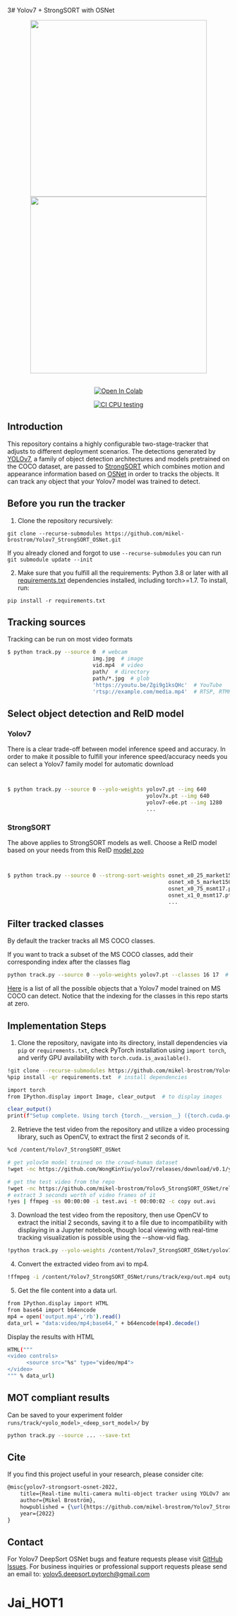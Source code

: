 3# Yolov7 + StrongSORT with OSNet





<div align="center">
<p>
<img src="MOT16_eval/track_pedestrians.gif" width="400"/> <img src="MOT16_eval/track_all.gif" width="400"/> 
</p>
<br>  
<a href="https://colab.research.google.com/drive/101f0PNBPx3245Hu710QAf2LXpf3E2uIk?usp=sharing"><img src="https://colab.research.google.com/assets/colab-badge.svg" alt="Open In Colab"></a>
 
 [![CI CPU testing](https://github.com/mikel-brostrom/Yolov7_StrongSORT_OSNet/actions/workflows/ci-testing.yml/badge.svg)](https://github.com/mikel-brostrom/Yolov7_StrongSORT_OSNet/actions/workflows/ci-testing.yml)
</div>

</div>


## Introduction

This repository contains a highly configurable two-stage-tracker that adjusts to different deployment scenarios. The detections generated by [YOLOv7](https://github.com/WongKinYiu/yolov7), a family of object detection architectures and models pretrained on the COCO dataset, are passed to [StrongSORT](https://github.com/dyhBUPT/StrongSORT)[](https://arxiv.org/pdf/2202.13514.pdf) which combines motion and appearance information based on [OSNet](https://github.com/KaiyangZhou/deep-person-reid)[](https://arxiv.org/abs/1905.00953) in order to tracks the objects. It can track any object that your Yolov7 model was trained to detect.

## Before you run the tracker

1. Clone the repository recursively:

`git clone --recurse-submodules https://github.com/mikel-brostrom/Yolov7_StrongSORT_OSNet.git`

If you already cloned and forgot to use `--recurse-submodules` you can run `git submodule update --init`

2. Make sure that you fulfill all the requirements: Python 3.8 or later with all [requirements.txt](https://github.com/mikel-brostrom/Yolov7_DeepSort_Pytorch/blob/master/requirements.txt) dependencies installed, including torch>=1.7. To install, run:

`pip install -r requirements.txt`


## Tracking sources

Tracking can be run on most video formats

```bash
$ python track.py --source 0  # webcam
                           img.jpg  # image
                           vid.mp4  # video
                           path/  # directory
                           path/*.jpg  # glob
                           'https://youtu.be/Zgi9g1ksQHc'  # YouTube
                           'rtsp://example.com/media.mp4'  # RTSP, RTMP, HTTP stream
```


## Select object detection and ReID model

### Yolov7

There is a clear trade-off between model inference speed and accuracy. In order to make it possible to fulfill your inference speed/accuracy needs
you can select a Yolov7 family model for automatic download

```bash


$ python track.py --source 0 --yolo-weights yolov7.pt --img 640
                                            yolov7x.pt --img 640
                                            yolov7-e6e.pt --img 1280
                                            ...
```

### StrongSORT

The above applies to StrongSORT models as well. Choose a ReID model based on your needs from this ReID [model zoo](https://kaiyangzhou.github.io/deep-person-reid/MODEL_ZOO)

```bash


$ python track.py --source 0 --strong-sort-weights osnet_x0_25_market1501.pt
                                                   osnet_x0_5_market1501.pt
                                                   osnet_x0_75_msmt17.pt
                                                   osnet_x1_0_msmt17.pt
                                                   ...
```


## Filter tracked classes

By default the tracker tracks all MS COCO classes.

If you want to track a subset of the MS COCO classes, add their corresponding index after the classes flag

```bash
python track.py --source 0 --yolo-weights yolov7.pt --classes 16 17  # tracks cats and dogs, only
```

[Here](https://tech.amikelive.com/node-718/what-object-categories-labels-are-in-coco-dataset/) is a list of all the possible objects that a Yolov7 model trained on MS COCO can detect. Notice that the indexing for the classes in this repo starts at zero.

## Implementation Steps

1. Clone the repository, navigate into its directory, install dependencies via `pip` or `requirements.txt`, check PyTorch installation using `import torch`, and verify GPU availability with `torch.cuda.is_available()`.

```bash
!git clone --recurse-submodules https://github.com/mikel-brostrom/Yolov7_StrongSORT_OSNet.git  # clone repo
%pip install -qr requirements.txt  # install dependencies

import torch
from IPython.display import Image, clear_output  # to display images

clear_output()
print(f"Setup complete. Using torch {torch.__version__} ({torch.cuda.get_device_properties(0).name if torch.cuda.is_available() else 'CPU'})")
```

2. Retrieve the test video from the repository and utilize a video processing library, such as OpenCV, to extract the first 2 seconds of it.

```bash
%cd /content/Yolov7_StrongSORT_OSNet

# get yolov5m model trained on the crowd-human dataset
!wget -nc https://github.com/WongKinYiu/yolov7/releases/download/v0.1/yolov7.pt -O /content/Yolov7_StrongSORT_OSNet/yolov7.pt

# get the test video from the repo
!wget -nc https://github.com/mikel-brostrom/Yolov5_StrongSORT_OSNet/releases/download/v.2.0/test.avi
# extract 3 seconds worth of video frames of it
!yes | ffmpeg -ss 00:00:00 -i test.avi -t 00:00:02 -c copy out.avi
```

3. Download the test video from the repository, then use OpenCV to extract the initial 2 seconds, saving it to a file due to incompatibility with displaying in a Jupyter notebook, though local viewing with real-time tracking visualization is possible using the --show-vid flag.

```bash
!python track.py --yolo-weights /content/Yolov7_StrongSORT_OSNet/yolov7.pt --strong-sort-weights osnet_x0_25_msmt17.pt --source out.avi --save-vid --conf-thres 0.15 --device 0
```

4. Convert the extracted video from avi to mp4.

```bash
!ffmpeg -i /content/Yolov7_StrongSORT_OSNet/runs/track/exp/out.mp4 output.mp4
```

5. Get the file content into a data url.

```bash
from IPython.display import HTML
from base64 import b64encode
mp4 = open('output.mp4','rb').read()
data_url = "data:video/mp4;base64," + b64encode(mp4).decode()
```

  Display the results with HTML

```bash
HTML("""
<video controls>
      <source src="%s" type="video/mp4">
</video>
""" % data_url)
```

## MOT compliant results

Can be saved to your experiment folder `runs/track/<yolo_model>_<deep_sort_model>/` by 

```bash
python track.py --source ... --save-txt
```


## Cite

If you find this project useful in your research, please consider cite:

```latex
@misc{yolov7-strongsort-osnet-2022,
    title={Real-time multi-camera multi-object tracker using YOLOv7 and StrongSORT with OSNet},
    author={Mikel Broström},
    howpublished = {\url{https://github.com/mikel-brostrom/Yolov7_StrongSORT_OSNet}},
    year={2022}
}
```

## Contact 

For Yolov7 DeepSort OSNet bugs and feature requests please visit [GitHub Issues](https://github.com/mikel-brostrom/Yolov7_StrongSORT_OSNet/issues). For business inquiries or professional support requests please send an email to: yolov5.deepsort.pytorch@gmail.com
# Jai_HOT1
